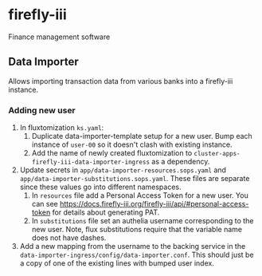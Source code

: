 # firefly-iii

Finance management software

## Data Importer

Allows importing transaction data from various banks into a firefly-iii
instance.

### Adding new user

1. In fluxtomization `ks.yaml`:
   1. Duplicate data-importer-template setup for a new user. Bump each instance
      of `user-00` so it doesn't clash with existing instance.
   2. Add the name of newly created fluxtomization to
      `cluster-apps-firefly-iii-data-importer-ingress` as a dependency.
2. Update secrets in `app/data-importer-resources.sops.yaml` and
   `app/data-importer-substitutions.sops.yaml`. These files are separate since
   these values go into different namespaces.
   1. In `resources` file add a Personal Access Token for a new user. You can
      see https://docs.firefly-iii.org/firefly-iii/api/#personal-access-token
      for details about generating PAT.
   2. In `substitutions` file set an authelia username corresponding to the new
      user. Note, flux substitutions require that the variable name does not
      have dashes.
3. Add a new mapping from the username to the backing service in the
   `data-importer-ingress/config/data-importer.conf`. This should just be a copy
   of one of the existing lines with bumped user index.
